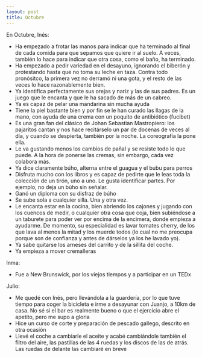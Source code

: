 ```yaml
---
layout: post
title: Octubre
---
```

En Octubre, Inés:

- Ha empezado a frotar las manos para indicar que ha terminado al final de cada comida para que sepamos que quiere ir al suelo. A veces, también lo hace para indicar que otra cosa, como el baño, ha terminado.
- Ha empezado a pedir variedad en el desayuno, ignorando el biberón y protestando hasta que no toma su leche en taza. Contra todo pronósitco, la primera vez no derramó ni una gota, y el resto de las veces lo hace razonablemente bien.
- Ya identifica perfectamente sus orejas y nariz y las de sus padres. Es un juego que le encanta y que le ha sacado de más de un cabreo.
- Ya es capaz de pelar una mandarina sin mucha ayuda
- Tiene la piel bastante bien y por fin se le han curado las llagas de la mano, con ayuda de una crema con un poquito de antibiótico (fucibet)
- Es una gran fan del clásico de Johan Sebastian Mastropiero: los pajaritos cantan y nos hace recitárselo un par de docenas de veces al día, y cuando se despierta, también por la noche. La coreografía la pone ella.
- Le va gustando menos los cambios de pañal y se resiste todo lo que puede. A la hora de ponerse las cremas, sin embargo, cada vez colabora más.
- Ya dice claramente búho, alterna entre el guagua y el bubu para perros
- Disfruta mucho con los libros y es capaz de pedirte que le leas toda la colección de un tirón, uno a uno. Le gusta identificar partes. Por ejemplo, no deja un búho sin señalar.
- Ganó un diploma con su disfraz de búho
- Se sube sola a cualquier silla. Una y otra vez.
- Le encanta estar en la cocina, bien abriendo los cajones y jugando con los cuencos de medir, o cualquier otra cosa que coja, bien subiéndose a un taburete para poder ver por encima de la encimera, donde empieza a ayudarme. De momento, su especialidad es lavar tomates cherry, de los que lava al menos la mitad y los muerde todos (lo cual no me preocupa porque son de confianza y antes de dárselos ya los he lavado yo).
- Ya sabe quitarse los arneses del carrito y de la sillita del coche.
- Ya empieza a mover cremalleras

Inma:

- Fue a New Brunswick, por los viejos tiempos y a participar en un TEDx

Julio:

- Me quedé con Inés, pero llevándola a la guardería, por lo que tuve tiempo para coger la bicicleta e irme a desayunar con Juanjo, a 10km de casa. No sé si el bar es realmente bueno o que el ejercicio abre el apetito, pero me supo a gloria
- Hice un curso de corte y preparación de pescado gallego, descrito en otra ocasión
- Llevé el coche a cambiarle el aceite y acabé cambiándole también el filtro del aire, las pastillas de las 4 ruedas y los discos de las de atrás. Las ruedas de delante las cambiaré en breve

